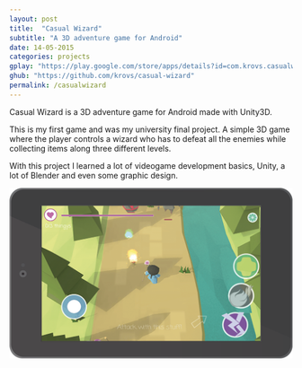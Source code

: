 ```yaml
---
layout: post
title:  "Casual Wizard"
subtitle: "A 3D adventure game for Android"
date: 14-05-2015
categories: projects
gplay: "https://play.google.com/store/apps/details?id=com.krovs.casualwizard"
ghub: "https://github.com/krovs/casual-wizard"
permalink: /casualwizard
---
```


Casual Wizard is a 3D adventure game for Android made with Unity3D.

This is my first game and was my university final project. A simple 3D game where the player controls a wizard who has to
defeat all the enemies while collecting items along three different levels.

With this project I learned a lot of videogame development basics, Unity, a lot of Blender and even some graphic design.
<br>


<div class="row">
    <div class="col-xs-12 col-sm-12 col-md-12">
        <a href="#" class="thumbnail">
            <img src="/images/cw1.png" class="img-responsive">
        </a>
    </div>
</div>

